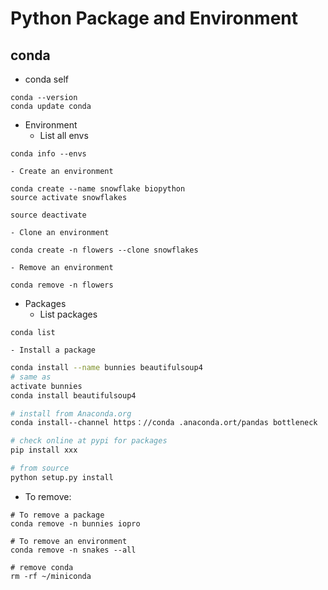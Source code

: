# Python Package and Environment

## conda
- conda self
```
conda --version
conda update conda
```
- Environment
    - List all envs
```
conda info --envs
```
    - Create an environment
```
conda create --name snowflake biopython
source activate snowflakes

source deactivate
```
    - Clone an environment
```
conda create -n flowers --clone snowflakes
```
    - Remove an environment
```
conda remove -n flowers 
```
- Packages
    - List packages
```
conda list
```
    - Install a package
```bash
conda install --name bunnies beautifulsoup4
# same as
activate bunnies
conda install beautifulsoup4

# install from Anaconda.org
conda install--channel https：//conda .anaconda.ort/pandas bottleneck

# check online at pypi for packages
pip install xxx

# from source
python setup.py install
```
- To remove:
```
# To remove a package
conda remove -n bunnies iopro

# To remove an environment
conda remove -n snakes --all

# remove conda
rm -rf ~/miniconda 
```
